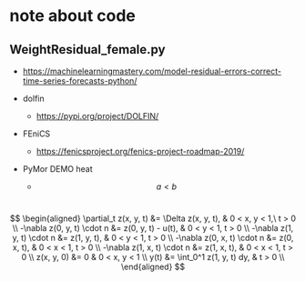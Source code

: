 # note about code

## WeightResidual_female.py

- <https://machinelearningmastery.com/model-residual-errors-correct-time-series-forecasts-python/>

- dolfin
  - <https://pypi.org/project/DOLFIN/>
- FEniCS
  - <https://fenicsproject.org/fenics-project-roadmap-2019/>
- PyMor DEMO heat
  - $$ a < b $$

<h1> <div class="page"\></h1>

$$ \begin{aligned}
    \partial_t z(x, y, t) &= \Delta z(x, y, t), & 0 < x, y < 1,\ t > 0 \\
    -\nabla z(0, y, t) \cdot n &= z(0, y, t) - u(t), & 0 < y < 1, t > 0 \\
    -\nabla z(1, y, t) \cdot n &= z(1, y, t),        & 0 < y < 1, t > 0 \\
    -\nabla z(0, x, t) \cdot n &= z(0, x, t),        & 0 < x < 1, t > 0 \\
    -\nabla z(1, x, t) \cdot n &= z(1, x, t),        & 0 < x < 1, t > 0 \\
    z(x, y, 0) &= 0                                  & 0 < x, y < 1 \\
    y(t) &= \int_0^1 z(1, y, t) dy,                  & t > 0 \\
    \end{aligned}
$$
